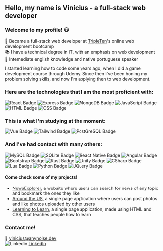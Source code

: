 ## Hello, my name is Vinícius - a full-stack web developer
### Welcome to my profile! 😃

🌱 Became a full-stack web developer at [TripleTen](https://tripleten.com/pt-bra/web/meet/)'s online web development bootcamp  
📚 I have a technical degree in IT, with an emphasis on web development  
💬 Intemediate english knowledge and native portuguese speaker  

I started learning how to code some years ago, when I did a game development course through Udemy. Since then I've been honing my problem solving skills, and now I'm applying then to web development.

### Here are the technologies that I am the most proficient with:

![React Badge](https://img.shields.io/badge/React-20232A?style=for-the-badge&logo=react&logoColor=61DAFB)
![Express Badge](https://img.shields.io/badge/Express.js-404D59?style=for-the-badge)
![MongoDB Badge](https://img.shields.io/badge/MongoDB-4EA94B?style=for-the-badge&logo=mongodb&logoColor=white)
![JavaScript Badge](https://img.shields.io/badge/JavaScript-F7DF1E?style=for-the-badge&logo=javascript&logoColor=black)
![HTML Badge](https://img.shields.io/badge/HTML5-E34F26?style=for-the-badge&logo=html5&logoColor=white)
![CSS Badge](https://img.shields.io/badge/CSS3-1572B6?style=for-the-badge&logo=css3&logoColor=white)

### This is what I'm studying at the moment:

![Vue Badge](https://img.shields.io/badge/Vue.js-35495E?style=for-the-badge&logo=vue.js&logoColor=4FC08D)
![Tailwind Badge](https://img.shields.io/badge/Tailwind_CSS-38B2AC?style=for-the-badge&logo=tailwind-css&logoColor=white)
![PostGreSQL Badge](https://img.shields.io/badge/PostgreSQL-316192?style=for-the-badge&logo=postgresql&logoColor=white)

### And I've had contact with many others:

![MySQL Badge](https://img.shields.io/badge/MySQL-00000F?style=for-the-badge&logo=mysql&logoColor=white)
![SQLite Badge](https://img.shields.io/badge/SQLite-07405E?style=for-the-badge&logo=sqlite&logoColor=white)
![React Native Badge](https://img.shields.io/badge/React_Native-20232A?style=for-the-badge&logo=react&logoColor=61DAFB)
![Angular Badge](https://img.shields.io/badge/Angular-DD0031?style=for-the-badge&logo=angular&logoColor=white)
![Bootstrap Badge](https://img.shields.io/badge/Bootstrap-563D7C?style=for-the-badge&logo=bootstrap&logoColor=white)
![Rust Badge](https://img.shields.io/badge/Rust-000000?style=for-the-badge&logo=rust&logoColor=white)
![Unity Badge](https://img.shields.io/badge/Unity-100000?style=for-the-badge&logo=unity&logoColor=white)
![CSharp Badge](https://img.shields.io/badge/C%23-239120?style=for-the-badge&logo=c-sharp&logoColor=white)
![Lua Badge](https://img.shields.io/badge/Lua-2C2D72?style=for-the-badge&logo=lua&logoColor=white)
![Python Badge](https://img.shields.io/badge/Python-14354C?style=for-the-badge&logo=python&logoColor=white)
![JQuery Badge](https://img.shields.io/badge/jQuery-0769AD?style=for-the-badge&logo=jquery&logoColor=white)

#### Come check some of my projects!

- [NewsExplorer](https://github.com/anynoise00/news-explorer-frontend), a website where users can search for news of any topic and bookmark the ones they like  
- [Around the US](https://github.com/anynoise00/around-the-us_full-api), a single page application where users can post photos and like photos uploaded by other users  
- [Learning to Learn](https://github.com/anynoise00/learning-to-learn), a single page application, made using HTML and CSS, that teaches people how to learn  

### Contact me!

📧 vinicius@anynoise.dev  
![Linkedin](https://i.stack.imgur.com/gVE0j.png) [LinkedIn](https://www.linkedin.com/in/vinip-dev/)
&nbsp;
